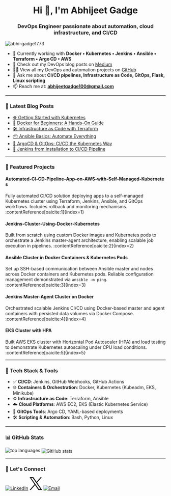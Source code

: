 <h1 align="center">Hi 👋, I'm Abhijeet Gadge</h1>
<h3 align="center">DevOps Engineer passionate about automation, cloud infrastructure, and CI/CD </h3>

<p align="left">
  <img src="https://komarev.com/ghpvc/?username=abhi-gadge1773&label=Profile%20views&color=0e75b6&style=flat" alt="abhi-gadge1773"/>
</p>

- 🌱 Currently working with **Docker • Kubernetes • Jenkins • Ansible • Terraform • Argo CD • AWS**
- 📝 Check out my DevOps blog posts on [Medium](https://medium.com/@Abhi_gadge)
- 👨‍💻 View all my DevOps and automation projects on [GitHub](https://github.com/abhi-gadge1773?tab=repositories)
- 💬 Ask me about **CI/CD pipelines, Infrastructure as Code, GitOps, Flask, Linux scripting**
- 📫 Reach me at: **abhijeetgadge100@gmail.com**

---

### 📝 Latest Blog Posts

- [☸️ Getting Started with Kubernetes](https://medium.com/@Abhi_gadge/kubernetes-348cccf35aab)
- [🐳 Docker for Beginners: A Hands-On Guide](https://medium.com/@Abhi_gadge/docker-d1f7e211678d)
- [🛠️ Infrastructure as Code with Terraform](https://medium.com/@Abhi_gadge/terraform-67f6edb20112)
- [📦 Ansible Basics: Automate Everything](https://medium.com/@Abhi_gadge/ansible-b4aa9f9afcfb)
- [🚀 ArgoCD & GitOps: CI/CD the Kubernetes Way](https://medium.com/@Abhi_gadge/argocd-gitops-516a33dc8e3b)
- [🧰 Jenkins from Installation to CI/CD Pipeline](https://medium.com/@Abhi_gadge/jenkins-from-installation-to-ci-cd-867d8ada9683)

---

### 🚀 Featured Projects

#### **Automated‑CI‑CD‑Pipeline‑App‑on‑AWS‑with‑Self‑Managed‑Kubernetes**
Fully automated CI/CD solution deploying apps to a self-managed Kubernetes cluster using Terraform, Jenkins, Ansible, and GitOps workflows. Includes rollback and monitoring mechanisms. :contentReference[oaicite:1]{index=1}

#### **Jenkins‑Cluster‑Using‑Docker‑Kubernetes**
Built from scratch using custom Docker images and Kubernetes pods to orchestrate a Jenkins master-agent architecture, enabling scalable job execution in pipelines. :contentReference[oaicite:2]{index=2}

#### **Ansible Cluster in Docker Containers & Kubernetes Pods**
Set up SSH-based communication between Ansible master and nodes across Docker containers and Kubernetes pods. Reliable configuration management demonstrated via `ansible -m ping`. :contentReference[oaicite:3]{index=3}

#### **Jenkins Master-Agent Cluster on Docker**
Orchestrated scalable Jenkins CI/CD using Docker-based master and agent containers with persisted data volumes via Docker Compose. :contentReference[oaicite:4]{index=4}

#### **EKS Cluster with HPA**
Built AWS EKS cluster with Horizontal Pod Autoscaler (HPA) and load testing to demonstrate Kubernetes autoscaling under CPU load conditions. :contentReference[oaicite:5]{index=5}

---

### 🔧 Tech Stack & Tools

- ✅ **CI/CD**: Jenkins, GitHub Webhooks, GitHub Actions  
- 🌐 **Containers & Orchestration**: Docker, Kubernetes (Kubeadm, EKS, Minikube)  
- ⚙️ **Infrastructure as Code**: Terraform, Ansible  
- ☁️ **Cloud Platforms**: AWS EC2, EKS (Elastic Kubernetes Service)  
- 🔄 **GitOps Tools**: Argo CD, YAML-based deployments  
- 🛠️ **Scripting & Automation**: Bash, Python, Linux  

---

### 📊 GitHub Stats

<p><img align="left" src="https://github-readme-stats.vercel.app/api/top-langs?username=abhi-gadge1773&show_icons=true&locale=en&layout=compact" alt="top languages"/></p>
<p>&nbsp;<img align="center" src="https://github-readme-stats.vercel.app/api?username=abhi-gadge1773&show_icons=true&locale=en" alt="GitHub stats"/></p>

---

### 🔗 Let's Connect

<p align="left">
<a href="https://www.linkedin.com/in/abhijeetgadge" target="_blank"><img src="https://raw.githubusercontent.com/rahuldkjain/github-profile-readme-generator/master/src/images/icons/Social/linked-in-alt.svg" alt="LinkedIn" width="40" height="40"/></a>
<a href="https://x.com/AbhiGadge5" target="_blank"><img src="https://raw.githubusercontent.com/devicons/devicon/master/icons/twitter/twitter-original.svg" alt="X (Twitter)" width="40" height="40"/></a>
<a href="mailto:abhijeetgadge100@gmail.com" target="_blank"><img src="https://cdn.jsdelivr.net/npm/simple-icons@v3/icons/gmail.svg" alt="Email" width="40" height="40"/></a>
</p>
